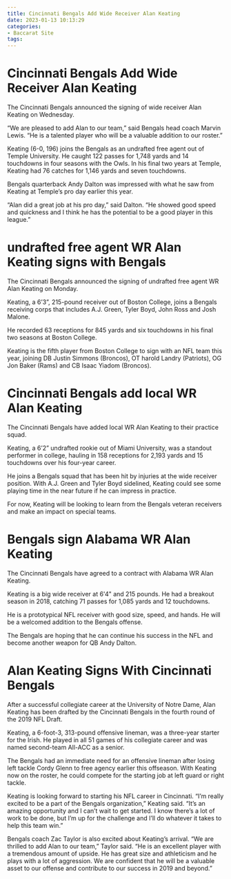 ```yaml
---
title: Cincinnati Bengals Add Wide Receiver Alan Keating
date: 2023-01-13 10:13:29
categories:
- Baccarat Site
tags:
---
```



#  Cincinnati Bengals Add Wide Receiver Alan Keating

The Cincinnati Bengals announced the signing of wide receiver Alan Keating on Wednesday.

“We are pleased to add Alan to our team,” said Bengals head coach Marvin Lewis. “He is a talented player who will be a valuable addition to our roster.”

Keating (6-0, 196) joins the Bengals as an undrafted free agent out of Temple University. He caught 122 passes for 1,748 yards and 14 touchdowns in four seasons with the Owls. In his final two years at Temple, Keating had 76 catches for 1,146 yards and seven touchdowns.

Bengals quarterback Andy Dalton was impressed with what he saw from Keating at Temple’s pro day earlier this year.

“Alan did a great job at his pro day,” said Dalton. “He showed good speed and quickness and I think he has the potential to be a good player in this league.”

#  undrafted free agent WR Alan Keating signs with Bengals

The Cincinnati Bengals announced the signing of undrafted free agent WR Alan Keating on Monday.

Keating, a 6’3”, 215-pound receiver out of Boston College, joins a Bengals receiving corps that includes A.J. Green, Tyler Boyd, John Ross and Josh Malone.

He recorded 63 receptions for 845 yards and six touchdowns in his final two seasons at Boston College.

Keating is the fifth player from Boston College to sign with an NFL team this year, joining DB Justin Simmons (Broncos), OT harold Landry (Patriots), OG Jon Baker (Rams) and CB Isaac Yiadom (Broncos).

#  Cincinnati Bengals add local WR Alan Keating

The Cincinnati Bengals have added local WR Alan Keating to their practice squad.

Keating, a 6’2” undrafted rookie out of Miami University, was a standout performer in college, hauling in 158 receptions for 2,193 yards and 15 touchdowns over his four-year career.

He joins a Bengals squad that has been hit by injuries at the wide receiver position. With A.J. Green and Tyler Boyd sidelined, Keating could see some playing time in the near future if he can impress in practice.

For now, Keating will be looking to learn from the Bengals veteran receivers and make an impact on special teams.

#  Bengals sign Alabama WR Alan Keating

The Cincinnati Bengals have agreed to a contract with Alabama WR Alan Keating.

Keating is a big wide receiver at 6'4" and 215 pounds. He had a breakout season in 2018, catching 71 passes for 1,085 yards and 12 touchdowns.

He is a prototypical NFL receiver with good size, speed, and hands. He will be a welcomed addition to the Bengals offense.

The Bengals are hoping that he can continue his success in the NFL and become another weapon for QB Andy Dalton.

#  Alan Keating Signs With Cincinnati Bengals

After a successful collegiate career at the University of Notre Dame, Alan Keating has been drafted by the Cincinnati Bengals in the fourth round of the 2019 NFL Draft.

Keating, a 6-foot-3, 313-pound offensive lineman, was a three-year starter for the Irish. He played in all 51 games of his collegiate career and was named second-team All-ACC as a senior.

The Bengals had an immediate need for an offensive lineman after losing left tackle Cordy Glenn to free agency earlier this offseason. With Keating now on the roster, he could compete for the starting job at left guard or right tackle.

Keating is looking forward to starting his NFL career in Cincinnati. “I’m really excited to be a part of the Bengals organization,” Keating said. “It’s an amazing opportunity and I can’t wait to get started. I know there’s a lot of work to be done, but I’m up for the challenge and I’ll do whatever it takes to help this team win.”

Bengals coach Zac Taylor is also excited about Keating’s arrival. “We are thrilled to add Alan to our team,” Taylor said. “He is an excellent player with a tremendous amount of upside. He has great size and athleticism and he plays with a lot of aggression. We are confident that he will be a valuable asset to our offense and contribute to our success in 2019 and beyond.”